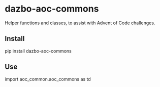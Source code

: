 # dazbo-aoc-commons

Helper functions and classes, to assist with Advent of Code challenges.

## Install

pip install dazbo-aoc-commons

## Use

import aoc_common.aoc_commons as td